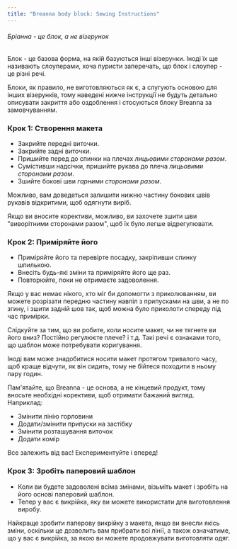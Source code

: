 ```yaml
---
title: "Breanna body block: Sewing Instructions"
---
```


<Note>

###### Бріанна - це блок, а не візерунок

Блок - це базова форма, на якій базуються інші візерунки.
Іноді їх ще називають слоуперами, хоча пуристи заперечать, що блок і слоупер - це різні речі.

Блоки, як правило, не виготовляються як є, а слугують основою для інших візерунків, тому наведені нижче інструкції не будуть детально описувати закриття або оздоблення і стосуються блоку Breanna за замовчуванням.

</Note>

### Крок 1: Створення макета

- Закрийте передні виточки.
- Закрийте задні виточки.
- Пришийте перед до спинки на плечах _лицьовими сторонами разом_.
- Сумістивши надсічки, пришийте рукава до плеча _лицьовими сторонами разом_.
- Зшийте бокові шви _гарними сторонами разом_.

<Note>

Можливо, вам доведеться залишити нижню частину бокових швів рукавів відкритими, щоб одягнути виріб.

</Note>

<Tip>

Якщо ви вносите корективи, можливо, ви захочете зшити шви "виворітними сторонами разом", щоб їх було легше відрегулювати.

</Tip>

### Крок 2: Приміряйте його

- Приміряйте його та перевірте посадку, закріпивши спинку шпилькою.
- Внесіть будь-які зміни та приміряйте його ще раз.
- Повторюйте, поки не отримаєте задоволення.

<Tip>

Якщо у вас немає нікого, хто міг би допомогти з приколюванням, ви можете розрізати передню частину навпіл з припусками на шви, а не по згину, і зшити задній шов так, щоб можна було приколоти спереду під час примірки.

Слідкуйте за тим, що ви робите, коли носите макет, чи не тягнете ви його вниз? Постійно регулюєте плече? і т.д. Такі речі є ознаками того, що шаблон може потребувати коригування.

Іноді вам може знадобитися носити макет протягом тривалого часу, щоб краще відчути, як він сидить, тому не бійтеся походити в ньому пару годин.

</Tip>

<Note>

Пам'ятайте, що Breanna - це основа, а не кінцевий продукт, тому вносьте необхідні корективи, щоб отримати бажаний вигляд.  
Наприклад:

- Змінити лінію горловини
- Додати/змінити припуски на застібку
- Змінити розташування виточок
- Додати комір

Все залежить від вас! Експериментуйте і вперед!

</Note>

### Крок 3: Зробіть паперовий шаблон

- Коли ви будете задоволені всіма змінами, візьміть макет і зробіть на його основі паперовий шаблон.
- Тепер у вас є викрійка, яку ви можете використати для виготовлення виробу.

<Note>

Найкраще зробити паперову викрійку з макета, якщо ви внесли якісь зміни, оскільки це дозволить вам прибрати всі лінії, а також означатиме, що у вас є викрійка, за якою ви можете продовжувати виготовляти одяг.

</Note>
